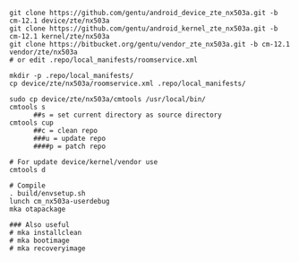     git clone https://github.com/gentu/android_device_zte_nx503a.git -b cm-12.1 device/zte/nx503a
    git clone https://github.com/gentu/android_kernel_zte_nx503a.git -b cm-12.1 kernel/zte/nx503a
    git clone https://bitbucket.org/gentu/vendor_zte_nx503a.git -b cm-12.1 vendor/zte/nx503a
    # or edit .repo/local_manifests/roomservice.xml

    mkdir -p .repo/local_manifests/
    cp device/zte/nx503a/roomservice.xml .repo/local_manifests/

    sudo cp device/zte/nx503a/cmtools /usr/local/bin/
    cmtools s
          ##s = set current directory as source directory
    cmtools cup
          ##c = clean repo
          ###u = update repo
          ####p = patch repo

    # For update device/kernel/vendor use
    cmtools d

    # Compile
    . build/envsetup.sh
    lunch cm_nx503a-userdebug
    mka otapackage

    ### Also useful
    # mka installclean
    # mka bootimage
    # mka recoveryimage

